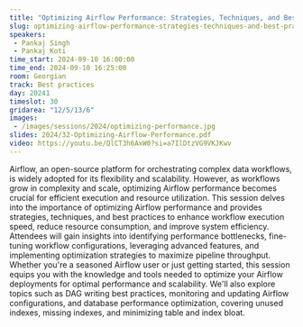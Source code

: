 ```yaml
---
title: "Optimizing Airflow Performance: Strategies, Techniques, and Best Practices"
slug: optimizing-airflow-performance-strategies-techniques-and-best-practices
speakers:
 - Pankaj Singh
 - Pankaj Koti
time_start: 2024-09-10 16:00:00
time_end: 2024-09-10 16:25:00
room: Georgian
track: Best practices
day: 20241
timeslot: 30
gridarea: "12/5/13/6"
images: 
 - /images/sessions/2024/optimizing-performance.jpg
slides: 2024/32-Optimizing-Airflow-Performance.pdf
video: https://youtu.be/QlCT3h6AxW0?si=a7IlDtzVG9VKJKwv
---
```


Airflow, an open-source platform for orchestrating complex data workflows, is widely adopted for its flexibility and scalability. However, as workflows grow in complexity and scale, optimizing Airflow performance becomes crucial for efficient execution and resource utilization. This session delves into the importance of optimizing Airflow performance and provides strategies, techniques, and best practices to enhance workflow execution speed, reduce resource consumption, and improve system efficiency. Attendees will gain insights into identifying performance bottlenecks, fine-tuning workflow configurations, leveraging advanced features, and implementing optimization strategies to maximize pipeline throughput. Whether you're a seasoned Airflow user or just getting started, this session equips you with the knowledge and tools needed to optimize your Airflow deployments for optimal performance and scalability. We'll also explore topics such as DAG writing best practices, monitoring and updating Airflow configurations, and database performance optimization, covering unused indexes, missing indexes, and minimizing table and index bloat.